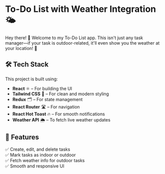 # To-Do List with Weather Integration 🌤️

Hey there! 👋 Welcome to my To-Do List app. This isn't just any task manager—if your task is outdoor-related, it'll even show you the weather at your location! 🚀  

## 🛠️ Tech Stack  
This project is built using:  
- **React** ⚛️ – For building the UI  
- **Tailwind CSS** 🎨 – For clean and modern styling  
- **Redux** 🗂️ – For state management  
- **React Router** 🛣️ – For navigation  
- **React Hot Toast** 🔥 – For smooth notifications  
- **Weather API** 🌦️ – To fetch live weather updates  

## 🚀 Features  
✅ Create, edit, and delete tasks  
✅ Mark tasks as indoor or outdoor  
✅ Fetch weather info for outdoor tasks  
✅ Smooth and responsive UI